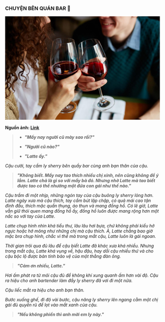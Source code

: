 ### CHUYỆN BÊN QUÁN BAR 🍷

![First Image](../img/image1.png)

**Nguồn ảnh: [Link](https://nld.mediacdn.vn/2018/8/2/red-wine-contains-resveratrol-which-appears-to-have-a-number-of-health-benefits-15332050387582026643206.jpg)**

> - **_"Mấy nay người cũ mày sao rồi?"_**
>
> - **_"Người cũ nào?"_**
>
> - **_"Latte ấy."_**

_Cậu cười, tay cầm ly sherry bên quầy bar cùng anh bạn thân của cậu._

> **_"Không biết. Mấy nay tao thích nhiều chị xinh, nên cũng không để ý lắm. Latte chả là gì so với mấy bà đó. Nhưng nhờ Latte mà tao biết được tao có thể nhường một đứa con gái như thế nào."_**

_Cậu trầm đi một nhịp, những ngón tay của cậu buông ly sherry lỏng hơn. Latte ngày xưa mà cậu thích, tay cầm bút lập chập, có quả mái cao tận đỉnh đầu, thích mặc quần thụng, áo thun và mang đồng hồ. Có lẽ giờ, Latte vẫn giữ thói quen mang đồng hồ ấy, đồng hồ luôn được mang rộng hơn một nấc so với tay của Latte._

_Latte chụp hình nhìn khá tiểu thư, lâu lâu hơi bựa, chứ không phải kiểu hở ngực hoặc hở mông như những chị mà cậu thích. À, Latte chẳng bao giờ mặc bra chụp hình, chắc vì thế mà trong mắt cậu, Latte luôn là gái ngoan._

_Thời gian trôi qua đủ lâu để cậu biết Latte đã khác xưa khá nhiều. Nhưng trong mắt cậu, Latte khá vụng về, hậu đậu, hay dỗi cậu nhiều thứ và cho cậu bộc lộ được bản tính bảo vệ của một thằng đàn ông._

> **_"Cảm ơn nhiều, Latte."_**

_Hơi ấm phát ra từ môi cậu đủ để không khí xung quanh ấm hơn vài độ. Cậu ra hiệu cho anh bartender làm đầy ly sherry đã vơi đi một nửa._

_Cậu liếc mắt ra hiệu cho anh bạn thân._

_Bước xuống ghế, đi độ vài bước, cậu nâng ly sherry lên ngang cằm một chị gái đủ quyến rũ để lọt vào mắt xanh của cậu._

> **_"Nếu không phiền thì anh mời em ly này."_**
